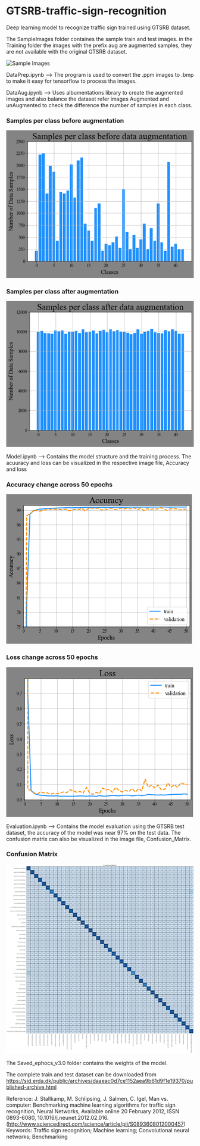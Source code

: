 # GTSRB-traffic-sign-recognition
Deep learning model to recognize traffic sign trained using GTSRB dataset.

The SampleImages folder containes the sample train and test images. in the Training folder the images with the prefix aug are augmented samples, they are not available with the
original GTSRB dataset.

![Sample Images](https://benchmark.ini.rub.de/material/2.png)

DataPrep.ipynb --> The program is used to convert the .ppm images to .bmp to make it easy for tensorflow to process tha images.

DataAug.ipynb --> Uses albumentations library to create the augmented images and also balance the dataset refer images Augmented and unAugmented to check the difference the
number of samples in each class.

### Samples per class before augmentation
![Samples per class before augmentation](/UnAugmented.png)

### Samples per class after augmentation
![Samples per class after augmentation](/Augmented.png)

Model.ipynb --> Contains the model structure and the training process. The acuuracy and loss can be visualized in the respective image file, Accuracy and loss
### Accuracy change across 50 epochs
![Accuracy](/Accuracy.png)
### Loss change across 50 epochs
![Loss](/loss.png)

Evaluation.ipynb --> Contains the model evaluation using the GTSRB test dataset, the accuracy of the model was near 97% on the test data. The confusion matrix can also be
visualized in the image file, Confusion_Matrix.
### Confusion Matrix
![Confusion Matrix](/Confusion_Matrix.png)

The Saved_ephocs_v3.0 folder contains the weights of the model.

The complete train and test dataset can be downloaded from https://sid.erda.dk/public/archives/daaeac0d7ce1152aea9b61d9f1e19370/published-archive.html

Reference:
J. Stallkamp, M. Schlipsing, J. Salmen, C. Igel, Man vs. computer: Benchmarking machine learning algorithms for traffic sign recognition, Neural Networks, Available online 20 February 2012, ISSN 0893-6080, 10.1016/j.neunet.2012.02.016. (http://www.sciencedirect.com/science/article/pii/S0893608012000457) Keywords: Traffic sign recognition; Machine learning; Convolutional neural networks; Benchmarking
